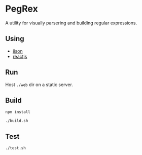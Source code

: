 PegRex
===

A utility for visually parsering and building regular expressions.

Using
---

- [jison](https://github.com/zaach/jison)
- [reactjs](https://github.com/facebook/react)

Run
---

Host `./web` dir on a static server.

Build
---

`npm install`

`./build.sh`

Test
---

`./test.sh`
